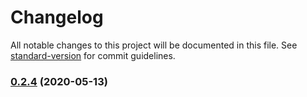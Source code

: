 # Changelog

All notable changes to this project will be documented in this file. See [standard-version](https://github.com/conventional-changelog/standard-version) for commit guidelines.

### [0.2.4](https://github.com/LOUSANPANG/Frame_taroTemplate/compare/v0.2.3...v0.2.4) (2020-05-13)
